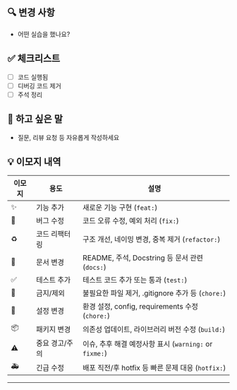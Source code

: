 ## 🔍 변경 사항
- 어떤 실습을 했나요?

## ✅ 체크리스트
- [ ] 코드 실행됨
- [ ] 디버깅 코드 제거
- [ ] 주석 정리

## 💬 하고 싶은 말
- 질문, 리뷰 요청 등 자유롭게 작성하세요


## 💡 이모지 내역
| 이모지 | 용도            | 설명                                                  |
|--------|-----------------|-------------------------------------------------------|
| ✨     | 기능 추가       | 새로운 기능 구현 (`feat:`)                           |
| 🐛     | 버그 수정       | 코드 오류 수정, 예외 처리 (`fix:`)                  |
| ♻️     | 코드 리팩터링   | 구조 개선, 네이밍 변경, 중복 제거 (`refactor:`)      |
| 📝     | 문서 변경       | README, 주석, Docstring 등 문서 관련 (`docs:`)       |
| ✅     | 테스트 추가     | 테스트 코드 추가 또는 통과 (`test:`)                |
| 🚫     | 금지/제외       | 불필요한 파일 제거, .gitignore 추가 등 (`chore:`)    |
| 🔧     | 설정 변경       | 환경 설정, config, requirements 수정 (`chore:`)      |
| 📦     | 패키지 변경     | 의존성 업데이트, 라이브러리 버전 수정 (`build:`)     |
| ⚠️     | 중요 경고/주의 | 이슈, 추후 해결 예정사항 표시 (`warning:` or `fixme:`) |
| 🚑     | 긴급 수정       | 배포 직전/후 hotfix 등 빠른 문제 대응 (`hotfix:`)     |

---

